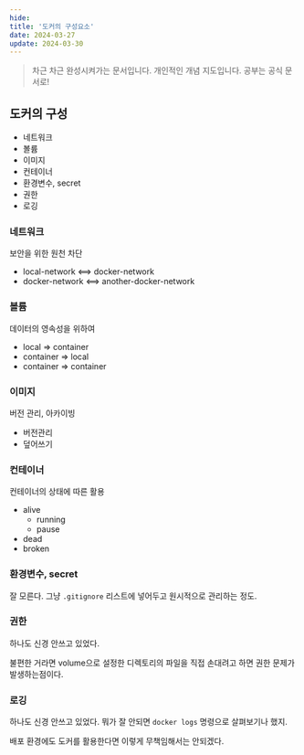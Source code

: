 ```yaml
---
hide:
title: '도커의 구성요소'
date: 2024-03-27
update: 2024-03-30
---
```


> 차근 차근 완성시켜가는 문서입니다.
> 개인적인 개념 지도입니다. 공부는 공식 문서로!

## 도커의 구성

- 네트워크
- 볼륨
- 이미지
- 컨테이너
- 환경변수, secret
- 권한
- 로깅

### 네트워크

보안을 위한 원천 차단

- local-network <==> docker-network
- docker-network <==> another-docker-network

### 볼륨

데이터의 영속성을 위하여

- local => container
- container => local
- container => container

### 이미지

버전 관리, 아카이빙

- 버전관리
- 덮어쓰기

### 컨테이너

컨테이너의 상태에 따른 활용

- alive
  - running
  - pause
- dead
- broken

### 환경변수, secret

잘 모른다. 그냥 `.gitignore` 리스트에 넣어두고 원시적으로 관리하는 정도.

### 권한

하나도 신경 안쓰고 있었다.

불편한 거라면 volume으로 설정한 디렉토리의 파일을 직접 손대려고 하면 권한 문제가 발생하는점이다.

### 로깅

하나도 신경 안쓰고 있었다. 뭐가 잘 안되면 `docker logs` 명령으로 살펴보기나 했지.

배포 환경에도 도커를 활용한다면 이렇게 무책임해서는 안되겠다.
